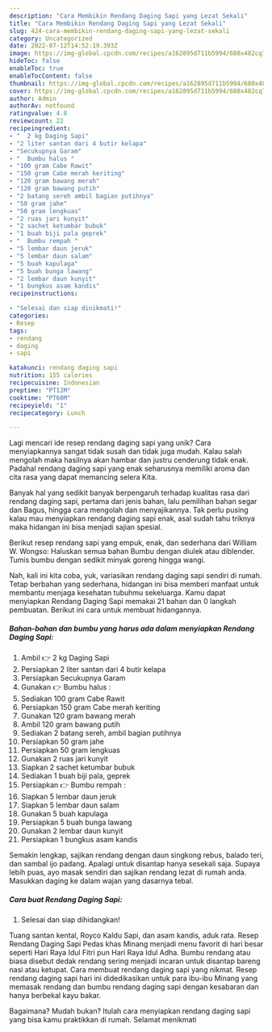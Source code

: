 ```yaml
---
description: "Cara Membikin Rendang Daging Sapi yang Lezat Sekali"
title: "Cara Membikin Rendang Daging Sapi yang Lezat Sekali"
slug: 424-cara-membikin-rendang-daging-sapi-yang-lezat-sekali
category: Uncategorized
date: 2022-07-12T14:52:19.393Z
image: https://img-global.cpcdn.com/recipes/a162895d711b5994/680x482cq70/rendang-daging-sapi-foto-resep-utama.jpg
hideToc: false
enableToc: true
enableTocContent: false
thumbnail: https://img-global.cpcdn.com/recipes/a162895d711b5994/680x482cq70/rendang-daging-sapi-foto-resep-utama.jpg
cover: https://img-global.cpcdn.com/recipes/a162895d711b5994/680x482cq70/rendang-daging-sapi-foto-resep-utama.jpg
author: Admin
authorAv: notfound
ratingvalue: 4.8
reviewcount: 22
recipeingredient:
- "  2 kg Daging Sapi"
- "2 liter santan dari 4 butir kelapa"
- "Secukupnya Garam"
- "  Bumbu halus "
- "100 gram Cabe Rawit"
- "150 gram Cabe merah keriting"
- "120 gram bawang merah"
- "120 gram bawang putih"
- "2 batang sereh ambil bagian putihnya"
- "50 gram jahe"
- "50 gram lengkuas"
- "2 ruas jari kunyit"
- "2 sachet ketumbar bubuk"
- "1 buah biji pala geprek"
- "  Bumbu rempah "
- "5 lembar daun jeruk"
- "5 lembar daun salam"
- "5 buah kapulaga"
- "5 buah bunga lawang"
- "2 lembar daun kunyit"
- "1 bungkus asam kandis"
recipeinstructions:

- "Selesai dan siap dinikmati!"
categories:
- Resep
tags:
- rendang
- daging
- sapi

katakunci: rendang daging sapi 
nutrition: 155 calories
recipecuisine: Indonesian
preptime: "PT12M"
cooktime: "PT60M"
recipeyield: "1"
recipecategory: Lunch

---
```





Lagi mencari ide resep rendang daging sapi yang unik? Cara menyiapkannya sangat tidak susah dan tidak juga mudah. Kalau salah mengolah maka hasilnya akan hambar dan justru cenderung tidak enak. Padahal rendang daging sapi yang enak seharusnya memiliki aroma dan cita rasa yang dapat memancing selera Kita.





Banyak hal yang sedikit banyak berpengaruh terhadap kualitas rasa dari rendang daging sapi, pertama dari jenis bahan, lalu pemilihan bahan segar dan Bagus, hingga cara mengolah dan menyajikannya. Tak perlu pusing kalau mau menyiapkan rendang daging sapi enak,      asal sudah tahu triknya maka hidangan ini bisa menjadi sajian spesial.














Berikut resep rendang sapi yang empuk, enak, dan sederhana dari William W. Wongso: Haluskan semua bahan Bumbu dengan diulek atau diblender. Tumis bumbu dengan sedikit minyak goreng hingga wangi.






Nah, kali ini kita coba, yuk, variasikan rendang daging sapi sendiri di rumah. Tetap berbahan yang sederhana, hidangan ini bisa memberi manfaat untuk membantu menjaga kesehatan tubuhmu sekeluarga. Kamu dapat menyiapkan Rendang Daging Sapi memakai 21 bahan dan 0 langkah pembuatan. Berikut ini cara untuk membuat hidangannya.

<!--inarticleads1-->

##### Bahan-bahan dan bumbu yang harus ada dalam menyiapkan Rendang Daging Sapi:

1. Ambil  👉 2 kg Daging Sapi
1. Persiapkan 2 liter santan dari 4 butir kelapa
1. Persiapkan Secukupnya Garam
1. Gunakan  👉 Bumbu halus :
1. Sediakan 100 gram Cabe Rawit
1. Persiapkan 150 gram Cabe merah keriting
1. Gunakan 120 gram bawang merah
1. Ambil 120 gram bawang putih
1. Sediakan 2 batang sereh, ambil bagian putihnya
1. Persiapkan 50 gram jahe
1. Persiapkan 50 gram lengkuas
1. Gunakan 2 ruas jari kunyit
1. Siapkan 2 sachet ketumbar bubuk
1. Sediakan 1 buah biji pala, geprek
1. Persiapkan  👉 Bumbu rempah :
1. Siapkan 5 lembar daun jeruk
1. Siapkan 5 lembar daun salam
1. Gunakan 5 buah kapulaga
1. Persiapkan 5 buah bunga lawang
1. Gunakan 2 lembar daun kunyit
1. Persiapkan 1 bungkus asam kandis


Semakin lengkap, sajikan rendang dengan daun singkong rebus, balado teri, dan sambal ijo padang. Apalagi untuk disantap hanya sesekali saja. Supaya lebih puas, ayo masak sendiri dan sajikan rendang lezat di rumah anda. Masukkan daging ke dalam wajan yang dasarnya tebal. 

<!--inarticleads2-->

##### Cara buat Rendang Daging Sapi:


1. Selesai dan siap dihidangkan!

Tuang santan kental, Royco Kaldu Sapi, dan asam kandis, aduk rata. Resep Rendang Daging Sapi Pedas khas Minang menjadi menu favorit di hari besar seperti Hari Raya Idul Fitri pun Hari Raya Idul Adha. Bumbu rendang atau biasa disebut dedak rendang sering menjadi incaran untuk disantap bareng nasi atau ketupat. Cara membuat rendang daging sapi yang nikmat. Resep rendang daging sapi hari ini didedikasikan untuk para ibu-ibu Minang yang memasak rendang dan bumbu rendang daging sapi dengan kesabaran dan hanya berbekal kayu bakar. 

Bagaimana? Mudah bukan? Itulah cara menyiapkan rendang daging sapi yang bisa kamu praktikkan di rumah. Selamat menikmati

